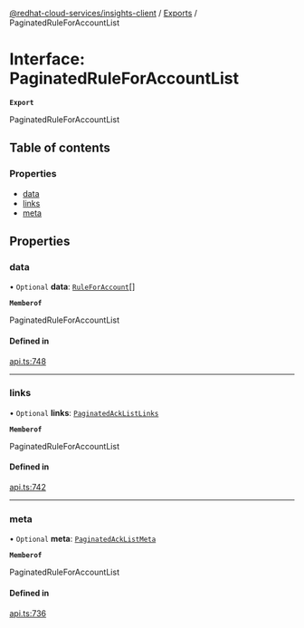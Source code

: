 [@redhat-cloud-services/insights-client](../README.md) / [Exports](../modules.md) / PaginatedRuleForAccountList

# Interface: PaginatedRuleForAccountList

**`Export`**

PaginatedRuleForAccountList

## Table of contents

### Properties

- [data](PaginatedRuleForAccountList.md#data)
- [links](PaginatedRuleForAccountList.md#links)
- [meta](PaginatedRuleForAccountList.md#meta)

## Properties

### data

• `Optional` **data**: [`RuleForAccount`](RuleForAccount.md)[]

**`Memberof`**

PaginatedRuleForAccountList

#### Defined in

[api.ts:748](https://github.com/RedHatInsights/javascript-clients/blob/main/packages/insights/api.ts#L748)

___

### links

• `Optional` **links**: [`PaginatedAckListLinks`](PaginatedAckListLinks.md)

**`Memberof`**

PaginatedRuleForAccountList

#### Defined in

[api.ts:742](https://github.com/RedHatInsights/javascript-clients/blob/main/packages/insights/api.ts#L742)

___

### meta

• `Optional` **meta**: [`PaginatedAckListMeta`](PaginatedAckListMeta.md)

**`Memberof`**

PaginatedRuleForAccountList

#### Defined in

[api.ts:736](https://github.com/RedHatInsights/javascript-clients/blob/main/packages/insights/api.ts#L736)
